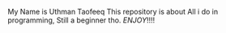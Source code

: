 My Name is Uthman Taofeeq
This repository is about All i do in programming, Still a beginner tho.
_ENJOY_!!!!

